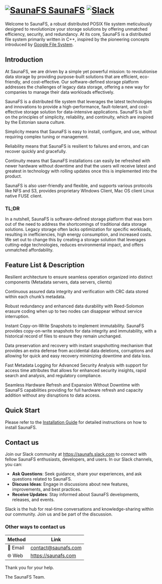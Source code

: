 # [![SaunaFS](https://saunafs.com/favicon.svg) SaunaFS](https://saunafs.com/) [![Slack](https://img.shields.io/badge/slack-join_us-olive?logo=slack&style=flat)](https://saunafs.slack.com/)

Welcome to SaunaFS, a robust distributed POSIX file system meticulously designed to revolutionize your storage solutions
by offering unmatched efficiency, security, and redundancy. At its core, SaunaFS is a distributed file system primarily
written in C++, inspired by the pioneering concepts introduced by [Google File System](https://en.wikipedia.org/wiki/Google_File_System).

## Introduction

At SaunaFS, we are driven by a simple yet powerful mission: to revolutionise data storage by providing purpose-built solutions that are efficient, eco-friendly, and cost-effective. Our software-defined storage platform addresses the challenges of legacy data storage, offering a new way for companies to manage their data workloads effectively.

SaunaFS is a distributed file system that leverages the latest technologies and innovations to provide a high-performance, fault-tolerant, and cost-effective storage solution for data-intensive applications. SaunaFS is built on the principles of simplicity, reliability, and continuity, which are inspired by the Estonian sauna culture.

Simplicity means that SaunaFS is easy to install, configure, and use, without requiring complex tuning or management.

Reliability means that SaunaFS is resilient to failures and errors, and can recover quickly and gracefully.

Continuity means that SaunaFS installations can easily be refreshed with newer hardware without downtime and that the users will receive latest and greatest in technology with rolling updates once this is implemented into the product.

SaunaFS is also user-friendly and flexible, and supports various protocols like NFS and S3, provides proprietary WIndows Client, Mac OS client Linux native FUSE client.

### TL;DR

In a nutshell, SaunaFS is software-defined storage platform that was born out of the need to address the shortcomings of traditional data storage solutions.
Legacy storage often lacks optimization for specific workloads, resulting in inefficiencies, high energy consumption, and increased costs.
We set out to change this by creating a storage solution that leverages cutting-edge technologies, reduces environmental impact, and offers unmatched affordability.

## Feature List & Description

Resilient architecture to ensure seamless operation organized into distinct components (Metadata servers, data servers, clients)

Continuous assured data integrity and verification with CRC data stored within each chunk’s metadata.

Robust redundancy and enhanced data durability with Reed-Solomon erasure coding when up to two nodes can disappear without service interruption.

Instant Copy-on-Write Snapshots to implement immutability. SaunaFS provides copy-on-write snapshots for data integrity and immutability, with a historical record of files to ensure they remain unchanged.

Data preservation and recovery with instant snapshotting mechanism that provides an extra defense from accidental data deletions, corruptions and allowing for quick and easy recovery minimizing downtime and data loss.

Fast Metadata Logging for Advanced Security Analysis with support for access time attributes that allows for enhanced security insights, rapid search and analysis, and regulatory compliance.

Seamless Hardware Refresh and Expansion Without Downtime with SaunaFS capabilities providing for full hardware refresh and capacity addition without any disruptions to data access.

## Quick Start

Please refer to the [Installation Guide](INSTALL.md) for detailed instructions on how to install SaunaFS.

## Contact us

Join our Slack community at <https://saunafs.slack.com> to connect with fellow SaunaFS enthusiasts, developers, and users. In our Slack channels, you can:

- **Ask Questions**: Seek guidance, share your experiences, and ask questions related to SaunaFS.
- **Discuss Ideas**: Engage in discussions about new features, improvements, and best practices.
- **Receive Updates**: Stay informed about SaunaFS developments, releases, and events.

Slack is the hub for real-time conversations and knowledge-sharing within our community. Join us and be part of the discussion.

### Other ways to contact us
| Method                     | Link                                                          |
|----------------------------|---------------------------------------------------------------|
| :email: Email              | [contact@saunafs.com](mailto:contact@saunafs.com?subject=RFI) |
| :globe_with_meridians: Web | <https://saunafs.com>                                         |

Thank you for your help.

The SaunaFS Team.
